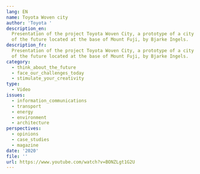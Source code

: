 ```yaml
---
lang: EN
name: Toyota Woven city
author: 'Toyota '
description_en:
  Presentation of the project Toyota Woven City, a prototype of a city
  of the future located at the base of Mount Fuji, by Bjarke Ingels.
description_fr:
  Presentation of the project Toyota Woven City, a prototype of a city
  of the future located at the base of Mount Fuji, by Bjarke Ingels.
category:
  - think_about_the_future
  - face_our_challenges_today
  - stimulate_your_creativity
type:
  - Video
issues:
  - information_communications
  - transport
  - energy
  - environment
  - architecture
perspectives:
  - opinions
  - case_studies
  - magazine
date: '2020'
file: ''
url: https://www.youtube.com/watch?v=BONZLgt1G2U
---
```

